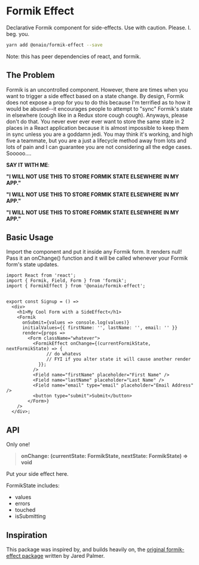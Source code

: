 # Formik Effect

Declarative Formik component for side-effects. Use with caution. Please. I. beg. you.

```sh
yarn add @onaio/formik-effect --save
```

Note: this has peer dependencies of react, and formik.

## The Problem

Formik is an uncontrolled component. However, there are times when you want to trigger a side effect based on a state change. By design, Formik does not expose a prop for you to do this because I'm terrified as to how it would be abused--it encourages people to attempt to "sync" Formik's state in elsewhere (cough like in a Redux store cough cough). Anyways, please don't do that. You never ever ever ever want to store the same state in 2 places in a React application because it is almost impossible to keep them in sync unless you are a goddamn jedi. You may think it's working, and high five a teammate, but you are a just a lifecycle method away from lots and lots of pain and I can guarantee you are not considering all the edge cases. Sooooo....

**SAY IT WITH ME**:

**"I WILL NOT USE THIS TO STORE FORMIK STATE ELSEWHERE IN MY APP."**

**"I WILL NOT USE THIS TO STORE FORMIK STATE ELSEWHERE IN MY APP."**

**"I WILL NOT USE THIS TO STORE FORMIK STATE ELSEWHERE IN MY APP."**

## Basic Usage

Import the <FormikEffect> component and put it inside any Formik form. It renders null! Pass it an onChange() function and it will be called whenever your Formik form's state updates.

```tsx
import React from 'react';
import { Formik, Field, Form } from 'formik';
import { FormikEffect } from '@onaio/formik-effect';


export const Signup = () =>
  <div>
    <h1>My Cool Form with a SideEffect</h1>
    <Formik
      onSubmit={values => console.log(values)}
      initialValues={{ firstName: '', lastName: '', email: '' }}
      render={props =>
        <Form className="whatever">
          <FormikEffect onChange={(currentFormikState, nextFormikState) => {
               // do whatevs
               // FYI if you alter state it will cause another render
            }};
          />
          <Field name="firstName" placeholder="First Name" />
          <Field name="lastName" placeholder="Last Name" />
          <Field name="email" type="email" placeholder="Email Address" />
          <button type="submit">Submit</button>
        </Form>}
    />
  </div>;
```

## API

Only one!

> **onChange: (currentState: FormikState<Values>, nextState: FormikState<Values>) => void**

Put your side effect here.

FormikState includes:

- values
- errors
- touched
- isSubmitting

## Inspiration

This package was inspired by, and builds heavily on, the [original formik-effect package](https://github.com/jaredpalmer/formik-effect) written by Jared Palmer.

